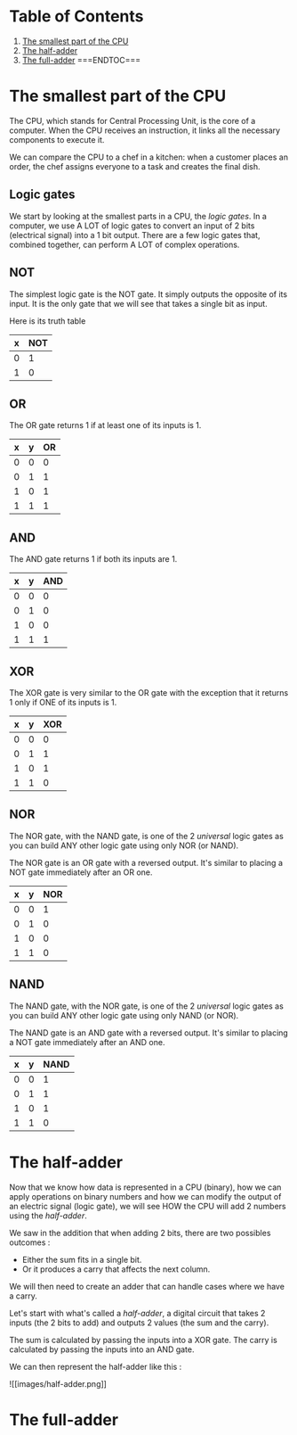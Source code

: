 # Table of Contents
1. [The smallest part of the CPU](#the-smallest-part-of-the-cpu)
2. [The half-adder](#the-half-adder)
3. [The full-adder](#the-full-adder)
===ENDTOC===

# The smallest part of the CPU

The CPU, which stands for Central Processing Unit, is the core of a computer.
When the CPU receives an instruction, it links all the necessary components to execute it.

We can compare the CPU to a chef in a kitchen: when a customer places an order, the chef assigns everyone to a task and creates the final dish.

## Logic gates

We start by looking at the smallest parts in a CPU, the *logic gates*.
In a computer, we use A LOT of logic gates to convert an input of 2 bits (electrical signal) into a 1 bit output.
There are a few logic gates that, combined together, can perform A LOT of complex operations.

## NOT

The simplest logic gate is the NOT gate. It simply outputs the opposite of its input.
It is the only gate that we will see that takes a single bit as input.

Here is its truth table

|   x   |   NOT   |
|-------|---------|
|   0   |    1    |
|   1   |    0    |

## OR

The OR gate returns 1 if at least one of its inputs is 1.

|   x   |   y   |   OR   |
|-------|-------|---------|
|   0   |   0   |    0    |
|   0   |   1   |    1    |
|   1   |   0   |    1    |
|   1   |   1   |    1    |

## AND

The AND gate returns 1 if both its inputs are 1.

|   x   |   y   |   AND   |
|-------|-------|---------|
|   0   |   0   |    0    |
|   0   |   1   |    0    |
|   1   |   0   |    0    |
|   1   |   1   |    1    |

## XOR

The XOR gate is very similar to the OR gate with the exception that it returns 1 only if ONE of its inputs is 1.

|   x   |   y   |   XOR   |
|-------|-------|---------|
|   0   |   0   |    0    |
|   0   |   1   |    1    |
|   1   |   0   |    1    |
|   1   |   1   |    0    |

## NOR

The NOR gate, with the NAND gate, is one of the 2 *universal* logic gates as you can build ANY other logic gate using only NOR (or NAND).

The NOR gate is an OR gate with a reversed output. It's similar to placing a NOT gate immediately after an OR one.

|   x   |   y   |   NOR   |
|-------|-------|---------|
|   0   |   0   |    1    |
|   0   |   1   |    0    |
|   1   |   0   |    0    |
|   1   |   1   |    0    |

## NAND

The NAND gate, with the NOR gate, is one of the 2 *universal* logic gates as you can build ANY other logic gate using only NAND (or NOR).

The NAND gate is an AND gate with a reversed output. It's similar to placing a NOT gate immediately after an AND one.

|   x   |   y   |   NAND   |
|-------|-------|---------|
|   0   |   0   |    1    |
|   0   |   1   |    1    |
|   1   |   0   |    1    |
|   1   |   1   |    0    |

# The half-adder

Now that we know how data is represented in a CPU (binary), how we can apply operations on binary numbers and how we can modify the output of an electric signal (logic gate), we will see HOW the CPU will add 2 numbers using the *half-adder*.

We saw in the addition that when adding 2 bits, there are two possibles outcomes : 
- Either the sum fits in a single bit. 
- Or it produces a carry that affects the next column.

We will then need to create an adder that can handle cases where we have a carry.

Let's start with what's called a *half-adder*, a digital circuit that takes 2 inputs (the 2 bits to add) and outputs 2 values (the sum and the carry).

The sum is calculated by passing the inputs into a XOR gate.
The carry is calculated by passing the inputs into an AND gate.

We can then represent the half-adder like this :

![[images/half-adder.png]]

# The full-adder